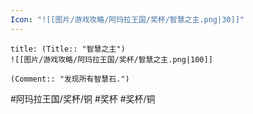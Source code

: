 ```yaml
---
Icon: "![[图片/游戏攻略/阿玛拉王国/奖杯/智慧之主.png|30]]"
---
```

```ad-common-bronze-trophy
title: (Title:: "智慧之主")
![[图片/游戏攻略/阿玛拉王国/奖杯/智慧之主.png|100]]

(Comment:: "发现所有智慧石.")
```

#阿玛拉王国/奖杯/铜 #奖杯 #奖杯/铜

